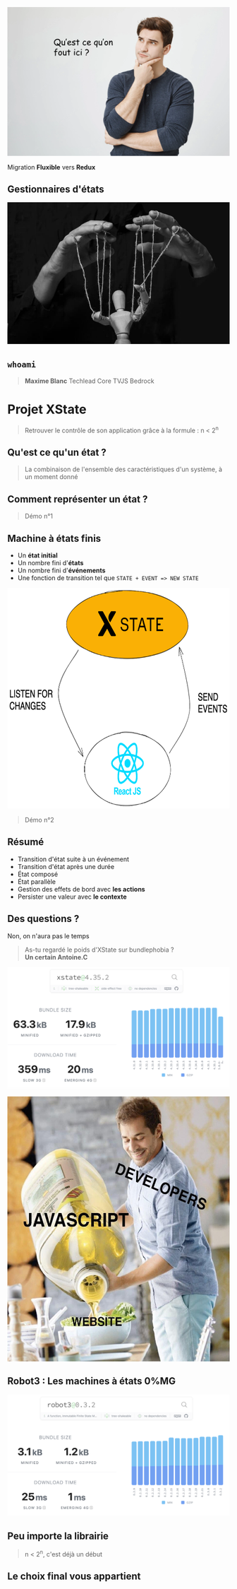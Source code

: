 <!-- slide -->

<!-- slide -->

![](./docs/keskonfoula.png)

<!-- slide -->

Migration **Fluxible** vers **Redux**

<!-- slide -->

## Gestionnaires d'états

<!-- slide -->

![](./docs/puppet.jpeg)

<!-- slide -->

## `whoami`

> **Maxime Blanc**
> Techlead Core TVJS
> Bedrock

<!-- slide -->

# Projet XState

> Retrouver le contrôle de son application grâce à la formule :
> n < 2<sup>n</sup>

<!-- slide -->

## Qu'est ce qu'un état ?

> La combinaison de l'ensemble des caractéristiques d'un système, à un moment donné

<!-- slide -->

## Comment représenter un état ?

> Démo n°1

<!-- slide -->

## Machine à états finis

- Un **état initial**
- Un nombre fini d'**états**
- Un nombre fini d'**événements**
- Une fonction de transition tel que
  `STATE + EVENT => NEW STATE`

<!-- slide -->

<img src="./docs/schmea-communication.png" height="500px" />

> Démo n°2

<!-- slide -->

## Résumé

- Transition d'état suite à un événement
- Transition d'état après une durée
- État composé
- État parallèle
- Gestion des effets de bord avec **les actions**
- Persister une valeur avec **le contexte**

<!-- slide -->

## Des questions ?

Non, on n'aura pas le temps

<!-- slide -->

> As-tu regardé le poids d'XState sur bundlephobia ? <br /> **Un certain Antoine.C**

<!-- slide -->

![](./docs/xstate-bundlesize.png)

<!-- slide -->

<img src="./docs/javascript-is-olive-oil-for-developers.jpg" height="600px" />

<!-- slide -->

## Robot3 : Les machines à états 0%MG

![](./docs/robot3-bundlesize.png)

<!-- slide -->

## Peu importe la librairie

> n < 2<sup>n</sup>, c'est déjà un début

<!-- slide -->

## Le choix final vous appartient
